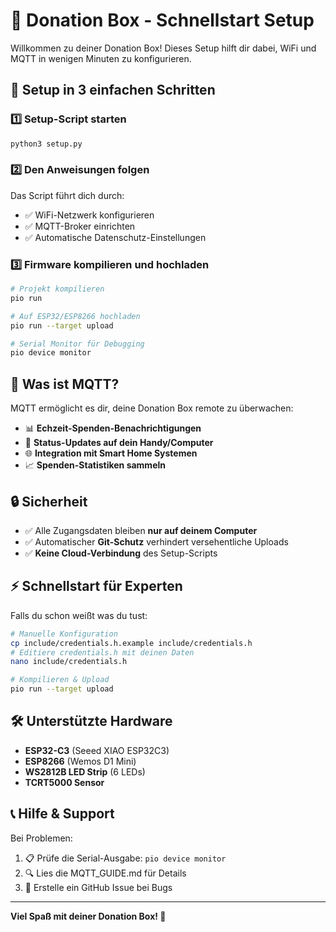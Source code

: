 # 🎁 Donation Box - Schnellstart Setup

Willkommen zu deiner Donation Box! Dieses Setup hilft dir dabei, WiFi und MQTT in wenigen Minuten zu konfigurieren.

## 🚀 Setup in 3 einfachen Schritten

### 1️⃣ Setup-Script starten
```bash
python3 setup.py
```

### 2️⃣ Den Anweisungen folgen
Das Script führt dich durch:
- ✅ WiFi-Netzwerk konfigurieren
- ✅ MQTT-Broker einrichten 
- ✅ Automatische Datenschutz-Einstellungen

### 3️⃣ Firmware kompilieren und hochladen
```bash
# Projekt kompilieren
pio run

# Auf ESP32/ESP8266 hochladen
pio run --target upload

# Serial Monitor für Debugging
pio device monitor
```

## 📡 Was ist MQTT?

MQTT ermöglicht es dir, deine Donation Box remote zu überwachen:
- 📊 **Echzeit-Spenden-Benachrichtigungen**
- 📱 **Status-Updates auf dein Handy/Computer**
- 🌐 **Integration mit Smart Home Systemen**
- 📈 **Spenden-Statistiken sammeln**

## 🔒 Sicherheit

- ✅ Alle Zugangsdaten bleiben **nur auf deinem Computer**
- ✅ Automatischer **Git-Schutz** verhindert versehentliche Uploads
- ✅ **Keine Cloud-Verbindung** des Setup-Scripts

## ⚡ Schnellstart für Experten

Falls du schon weißt was du tust:

```bash
# Manuelle Konfiguration
cp include/credentials.h.example include/credentials.h
# Editiere credentials.h mit deinen Daten
nano include/credentials.h

# Kompilieren & Upload
pio run --target upload
```

## 🛠️ Unterstützte Hardware

- **ESP32-C3** (Seeed XIAO ESP32C3)
- **ESP8266** (Wemos D1 Mini)
- **WS2812B LED Strip** (6 LEDs)
- **TCRT5000 Sensor**

## 📞 Hilfe & Support

Bei Problemen:
1. 📋 Prüfe die Serial-Ausgabe: `pio device monitor`
2. 🔍 Lies die MQTT_GUIDE.md für Details
3. 🐛 Erstelle ein GitHub Issue bei Bugs

---

**Viel Spaß mit deiner Donation Box! 🎉**
